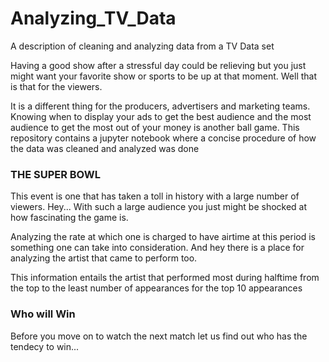 # Analyzing_TV_Data
A description of cleaning and analyzing data from a TV Data set

Having a good show after a stressful day could be relieving but you just might want your favorite show or sports to be up at that moment. Well that is that for the viewers.

It is a different thing for the producers, advertisers and marketing teams. Knowing when to display your ads to get the best audience and the most audience to get the most out of your money is another ball game.
This repository contains a jupyter notebook where a concise procedure of how the data was cleaned and analyzed was done

### THE SUPER BOWL
This event is one that has taken a toll in history with a large number of viewers. Hey... With such a large audience you just might be shocked at how fascinating the game is.

Analyzing the rate at which one is charged to have airtime at this period is something one can take into consideration. And hey there is a place for analyzing the artist that came to perform too.

This information entails the artist that performed most during halftime from the top to the least number of appearances for the top 10 appearances

### Who will Win
Before you move on to watch the next match let us find out who has the tendecy to win...
